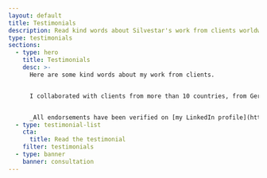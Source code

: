 ```yaml
---
layout: default
title: Testimonials
description: Read kind words about Silvestar's work from clients worldwide, from Spain and Germany to the United States. Every testimonial are available on LinkedIn, too.
type: testimonials
sections:
  - type: hero
    title: Testimonials
    desc: >-
      Here are some kind words about my work from clients.


      I collaborated with clients from more than 10 countries, from Germany and Spain to **The United States**.


      _All endorsements have been verified on [my LinkedIn profile](https://www.linkedin.com/in/starbist/)._
  - type: testimonial-list
    cta:
      title: Read the testimonial
    filter: testimonials
  - type: banner
    banner: consultation
---
```

